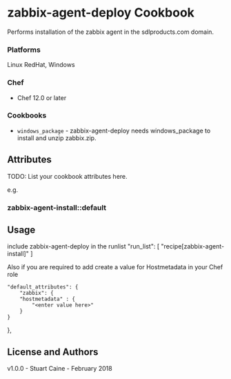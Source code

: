 # zabbix-agent-deploy Cookbook

Performs installation of the zabbix agent in the sdlproducts.com domain. 



### Platforms

Linux RedHat, Windows

### Chef

- Chef 12.0 or later

### Cookbooks

- `windows_package` - zabbix-agent-deploy needs windows_package to install and unzip zabbix.zip.

## Attributes

TODO: List your cookbook attributes here.

e.g.
### zabbix-agent-install::default

## Usage
include zabbix-agent-deploy in the runlist
  "run_list": [
    "recipe[zabbix-agent-install]"
  ]

 Also if you are required to add create a value for Hostmetadata in your Chef role

 	"default_attributes": {
		"zabbix": {
		"hostmetadata" : {
			"<enter value here>"
		}
	}
},


## License and Authors

v1.0.0 - Stuart Caine - February 2018